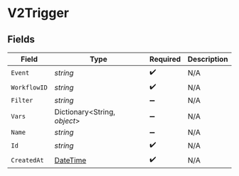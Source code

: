 # V2Trigger


## Fields

| Field                                                                                 | Type                                                                                  | Required                                                                              | Description                                                                           |
| ------------------------------------------------------------------------------------- | ------------------------------------------------------------------------------------- | ------------------------------------------------------------------------------------- | ------------------------------------------------------------------------------------- |
| `Event`                                                                               | *string*                                                                              | :heavy_check_mark:                                                                    | N/A                                                                                   |
| `WorkflowID`                                                                          | *string*                                                                              | :heavy_check_mark:                                                                    | N/A                                                                                   |
| `Filter`                                                                              | *string*                                                                              | :heavy_minus_sign:                                                                    | N/A                                                                                   |
| `Vars`                                                                                | Dictionary<String, *object*>                                                          | :heavy_minus_sign:                                                                    | N/A                                                                                   |
| `Name`                                                                                | *string*                                                                              | :heavy_minus_sign:                                                                    | N/A                                                                                   |
| `Id`                                                                                  | *string*                                                                              | :heavy_check_mark:                                                                    | N/A                                                                                   |
| `CreatedAt`                                                                           | [DateTime](https://learn.microsoft.com/en-us/dotnet/api/system.datetime?view=net-5.0) | :heavy_check_mark:                                                                    | N/A                                                                                   |